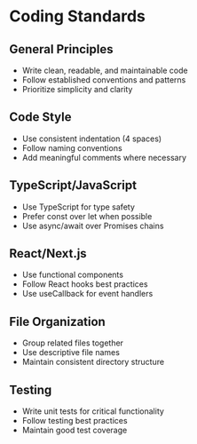 # Coding Standards

## General Principles
- Write clean, readable, and maintainable code
- Follow established conventions and patterns
- Prioritize simplicity and clarity

## Code Style
- Use consistent indentation (4 spaces)
- Follow naming conventions
- Add meaningful comments where necessary

## TypeScript/JavaScript
- Use TypeScript for type safety
- Prefer const over let when possible
- Use async/await over Promises chains

## React/Next.js
- Use functional components
- Follow React hooks best practices
- Use useCallback for event handlers

## File Organization
- Group related files together
- Use descriptive file names
- Maintain consistent directory structure

## Testing
- Write unit tests for critical functionality
- Follow testing best practices
- Maintain good test coverage
